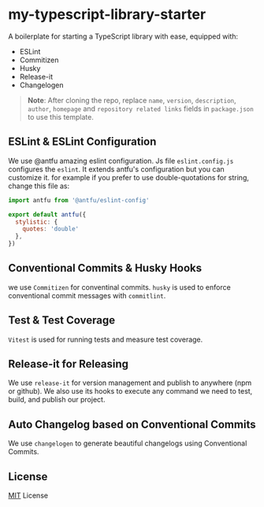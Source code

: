 # my-typescript-library-starter
A boilerplate for starting a TypeScript library with ease, equipped with:
 - ESLint
 - Commitizen
 - Husky
 - Release-it
 - Changelogen

> **Note**:
> After cloning the repo, replace `name`, `version`, `description`, `author`, `homepage` and `repository related links` fields in `package.json` to use this template.

## ESLint & ESLint Configuration
We use @antfu amazing eslint configuration. Js file `eslint.config.js` configures the `eslint`. It extends antfu's configuration but you can customize it. for example if you prefer to use double-quotations for string, change this file as:

``` javascript
import antfu from '@antfu/eslint-config'

export default antfu({
  stylistic: {
    quotes: 'double'
  },
})
```
## Conventional Commits & Husky Hooks
we use `Commitizen` for conventinal commits. `husky` is used to enforce conventional commit messages with `commitlint`.

## Test & Test Coverage
`Vitest` is used for running tests and measure test coverage.

## Release-it for Releasing
We use `release-it` for version management and publish to anywhere (npm or github). We also use its hooks to execute any command we need to test, build, and publish our project.

## Auto Changelog based on Conventional Commits
We use `changelogen` to generate beautiful changelogs using Conventional Commits.

## License
[MIT](./LICENSE) License
